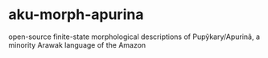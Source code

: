 # aku-morph-apurina
open-source finite-state morphological descriptions of Pupỹkary/Apurinã, a minority Arawak language of the Amazon
